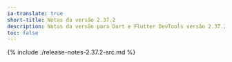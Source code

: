```yaml
---
ia-translate: true
short-title: Notas da versão 2.37.2
description: Notas da versão para Dart e Flutter DevTools versão 2.37.2.
toc: false
---
```


{% include ./release-notes-2.37.2-src.md %}

